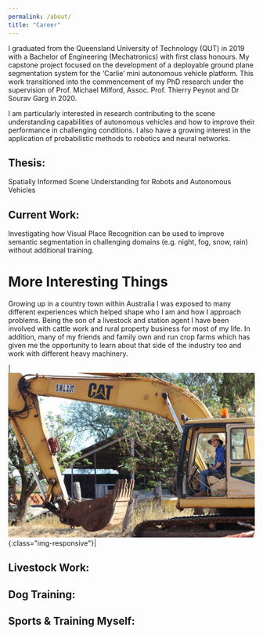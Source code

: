 ```yaml
---
permalink: /about/
title: "Career"
---
```

<!-- # Career: -->
I graduated from the Queensland University of Technology (QUT) in 2019 with a Bachelor of Engineering (Mechatronics) with first class honours. My capstone project focused on the development of a deployable ground plane segmentation system for the ‘Carlie’ mini autonomous vehicle platform. This work transitioned into the commencement of my PhD research under the supervision of Prof. Michael Milford, Assoc. Prof. Thierry Peynot and Dr Sourav Garg in 2020.

I am particularly interested in research contributing to the scene understanding capabilities of autonomous vehicles and how to improve their performance in challenging conditions. I also have a growing interest in the application of probabilistic methods to robotics and neural networks.

## Thesis:
Spatially Informed Scene Understanding for Robots and Autonomous Vehicles
## Current Work:
Investigating how Visual Place Recognition can be used to improve semantic segmentation in challenging domains (e.g. night, fog, snow, rain) without additional training.

# More Interesting Things
Growing up in a country town within Australia I was exposed to many different experiences which helped shape who I am and how I approach problems. Being the son of a livestock and station agent I have been involved with cattle work and rural property business for most of my life. In addition, many of my friends and family own and run crop farms which has given me the opportunity to learn about that side of the industry too and work with different heavy machinery.

|![Digger](/assets/images/digger.jpg){:class="img-responsive"}|

## Livestock Work:

## Dog Training:

## Sports & Training Myself: